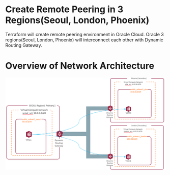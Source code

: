 # Create Remote Peering in 3 Regions(Seoul, London, Phoenix)
Terraform will create remote peering environment in Oracle Cloud.
Oracle 3 regions(Seoul, London, Phoenix) will interconnect each other with Dynamic Routing Gateway.

# Overview of Network Architecture
![Repo_List](images/remote_peering_network_architecture.png)
